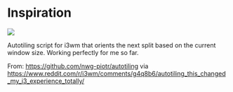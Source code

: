 # Inspiration

![](https://db-feed.s3.amazonaws.com/legacy/Screenshot_from_2020_04_20_22_10_26-1587435183792.png)

Autotiling script for i3wm that orients the next split based on the current window size. Working perfectly for me so far.

From: https://github.com/nwg-piotr/autotiling via https://www.reddit.com/r/i3wm/comments/g4q8b6/autotiling_this_changed_my_i3_experience_totally/